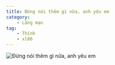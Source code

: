 ```yaml
---
title: Đừng nói thêm gì nữa, anh yêu em
category: 
    - Lãng mạn
tag:
    - Thính
    - xl86
---
```

![Đừng nói thêm gì nữa, anh yêu em](/dung-noi-them-gi-nua-anh-yeu-em.jpg "Đừng nói thêm gì nữa, anh yêu em")
